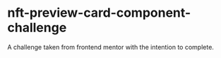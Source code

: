 # nft-preview-card-component-challenge
A challenge taken from frontend mentor with the intention to complete.
